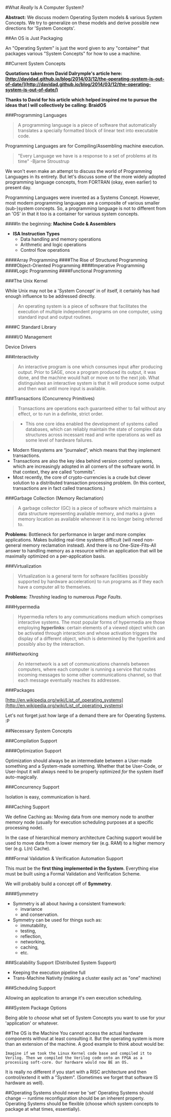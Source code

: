  #What *Really* Is A Computer System?

**Abstract:** We discuss modern Operating System models & various System Concepts. We try to generalize on these models and derive possible new directions for 'System Concepts'.

##An OS is Just Packaging

An "Operating System" is just the word given to any "container" that packages various "System Concepts" for how to use a machine.

##Current System Concepts

**Quotations taken from David Dalrymple's article here: [http://davidad.github.io/blog/2014/03/12/the-operating-system-is-out-of-date/](http://davidad.github.io/blog/2014/03/12/the-operating-system-is-out-of-date/)**

**Thanks to David for his article which helped inspired me to pursue the ideas that I will collectively be calling: BraidOS**

###Programming Languages

>A programming language is a piece of software that automatically translates a specially formatted block of linear text into executable code.

Programming Languages are for Compiling/Assembling machine execution.

>"Every Language we have is a response to a set of problems at its time" -Bjarne Stroustrup

We won't even make an attempt to discuss the world of Programming Languages in its entirety. But let's discuss some of the more widely adopted programming language concepts, from FORTRAN (okay, even earlier) to present day.

Programming Languages were invented as a Systems Concept. However, most modern programming languages are a composite of various smaller (sub-)system concepts. So, a programming language is not to different from an 'OS' in that it too is a container for various system concepts.

####In the beginning: **Machine Code & Assemblers**
	
- **ISA Instruction Types**
	- Data handling and memory operations
	- Arithmetic and logic operations
	- Control flow operations 

####Array Programming
####The Rise of Structured Programming
####Object-Oriented Programming
####Imperative Programming
####Logic Programming
####Functional Programming


###The Unix Kernel

While Unix may not be a 'System Concept' in of itself, it certainly has had enough influence to be addressed directly.

>An operating system is a piece of software that facilitates the execution of multiple independent programs on one computer, using standard input and output routines.

####C Standard Library

####I/O Management 

Device Drivers



###Interactivity

>An interactive program is one which consumes input after producing output. Prior to SAGE, once a program produced its output, it was done, and the machine would halt or move on to the next job. What distinguishes an interactive system is that it will produce some output and then wait until more input is available.

###Transactions (Concurrency Primitives)

>Transactions are operations each guaranteed either to fail without any effect, or to run in a definite, strict order.

>- This one core idea enabled the development of systems called databases, which can reliably maintain the state of complex data structures across incessant read and write operations as well as some level of hardware failures.
- Modern filesystems are “journaled”, which means that they implement transactions.
- Transactions are also the key idea behind version control systems, which are increasingly adopted in all corners of the software world. In that context, they are called “commits”.
- Most recently, the core of crypto-currencies is a crude but clever solution to a distributed transaction processing problem. (In this context, transactions are in fact called transactions.)

###Garbage Collection (Memory Reclamation)

>A garbage collector (GC) is a piece of software which maintains a data structure representing available memory, and marks a given memory location as available whenever it is no longer being referred to.

**Problems:** Bottleneck for performance in larger and more complex applications. Makes building real-time systems difficult (will need non-general memory reclamation instead). And there is no One-Size-Fits-All answer to handling memory as a resource within an application that will be maximally optimized on a per-application basis.

###Virtualization

>Virtualization is a general term for software facilities (possibly supported by hardware acceleration) to run programs as if they each have a computer all to themselves. 

**Problems:** *Thrashing* leading to numerous *Page Faults*.

###Hypermedia

>Hypermedia refers to any communications medium which comprises interactive systems. The most popular forms of hypermedia are those employing **hyperlinks**: certain elements of a viewed object which can be activated through interaction and whose activation triggers the display of a different object, which is determined by the hyperlink and possibly also by the interaction.

###Networking

>An internetwork is a set of communications channels between computers, where each computer is running a service that routes incoming messages to some other communications channel, so that each message eventually reaches its addressee.


###Packages

[http://en.wikipedia.org/wiki/List_of_operating_systems](http://en.wikipedia.org/wiki/List_of_operating_systems)

Let's not forget just how large of a demand there are for Operating Systems. :P

##Necessary System Concepts


###Compilation Support

####Optimization Support

Optimization should always be an intermediate between a User-made something and a System-made something. Whether that be User-Code, or User-Input it will always need to be properly optimized *for* the system itself auto-magically.

###Concurrency Support

Isolation is easy, communication is hard.

###Caching Support

We define Caching as: Moving data from one memory node to another memory node (usually for execution scheduling purposes at a specific processing node).

In the case of hierarchical memory architecture Caching support would be used to move data from a lower memory tier (e.g. RAM) to a higher memory tier (e.g. L(n) Cache).

###Formal Validation & Verification Automation Support

This must be the **first thing implemented in the System**. Everything else must be built using a Formal Validation and Verification Scheme.

We will probably build a concept off of **Symmetry**.

####Symmetry

- Symmetry is all about having a consistent framework: 
	- invariance 
	- and conservation.
- Symmetry can be used for things such as: 
	- immutability, 
	- testing, 
	- reflection, 
	- networking,
	- caching, 
	- etc.

###Scalability Support (Distributed System Support)

- Keeping the execution pipeline full
- Trans-Machine Nativity (making a cluster easily act as "one" machine)

###Scheduling Support

Allowing an application to arrange it's own execution scheduling.


###System Package Options

Being able to *choose* what set of System Concepts you want to use for your 'application' or whatever.

##The OS is the Machine
You cannot access the actual hardware components without at least consulting it.
But the operating system is more than an extension of the machine. A good example to think about would be: 

	Imagine if we took the Linux Kernel code base and compiled it to
	Verilog. Then we compiled the Verilog code onto an FPGA as a
	processing soft-core. Our hardware would now BE an OS. 

It is really no different if you start with a RISC architecture and then control/extend it with a "System". (Sometimes we forget that software IS hardware as well).


##Operating Systems should never be 'set'
Operating Systems should change -- runtime reconfiguration should be an inherent property.
Operating Systems should  be flexible (choose which system concepts to package at what times, essentially).
  